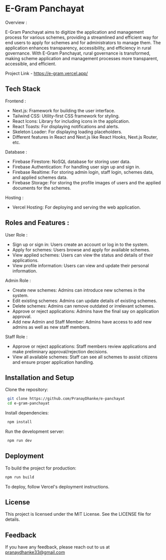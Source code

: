 
E-Gram Panchayat
=

Overview : 

E-Gram Panchayat aims to digitize the application and management process for various schemes, providing a streamlined and efficient way for end users to apply for schemes and for administrators to manage them. The application enhances transparency, accessibility, and efficiency in rural governance. With E-Gram Panchayat, rural governance is transformed, making scheme application and management processes more transparent, accessible, and efficient.

Project Link - https://e-gram.vercel.app/

## Tech Stack

Frontend :

+ Next.js: Framework for building the user interface.
+ Tailwind CSS: Utility-first CSS framework for styling.
+ React Icons: Library for including icons in the application.
+ React Toasts: For displaying notifications and alerts.
+ Skeleton Loader: For displaying loading placeholders. 
+ Different features in React and Next.js like React Hooks, Next.js Router, etc.

Database :

+ Firebase Firestore: NoSQL database for storing user data.
+ Firebase Authentication: For handling user sign up and sign in.
+ Firebase Realtime: For storing admin login, staff login, schemes data, and applied schemes data.
+ Firebase Storage: For storing the profile images of users and the applied documents for the schemes.

Hosting : 

+ Vercel Hosting: For deploying and serving the web application.


## Roles and Features : 

User Role :

+ Sign up or sign in: Users create an account or log in to the system.
+ Apply for schemes: Users browse and apply for available schemes.
+ View applied schemes: Users can view the status and details of their applications.
+ View profile information: Users can view and update their personal information.

Admin Role : 
+ Create new schemes: Admins can introduce new schemes in the system.
+ Edit existing schemes: Admins can update details of existing schemes.
+ Delete schemes: Admins can remove outdated or irrelevant schemes.
+ Approve or reject applications: Admins have the final say on application approval.
+ Add new Admin and Staff Member: Admins have access to add new admins as well as new staff members.

Staff Role : 
+ Approve or reject applications: Staff members review applications and make preliminary approval/rejection decisions.
+ View all available schemes: Staff can see all schemes to assist citizens and ensure proper application handling.





## Installation and Setup 

Clone the repository: 
```bash
 git clone https://github.com/PranayDhanke/e-panchayat
 cd e-gram-panchayat
```
Install dependencies:
```bash
 npm install
```

Run the development server:
```bash
 npm run dev
```



## Deployment




To build the project for production:
```bash
npm run build
```

To deploy, follow Vercel's deployment instructions.
## License

This project is licensed under the MIT License. See the LICENSE file for details.


## Feedback

If you have any feedback, please reach out to us at pranaydhanke33@gmail.com





